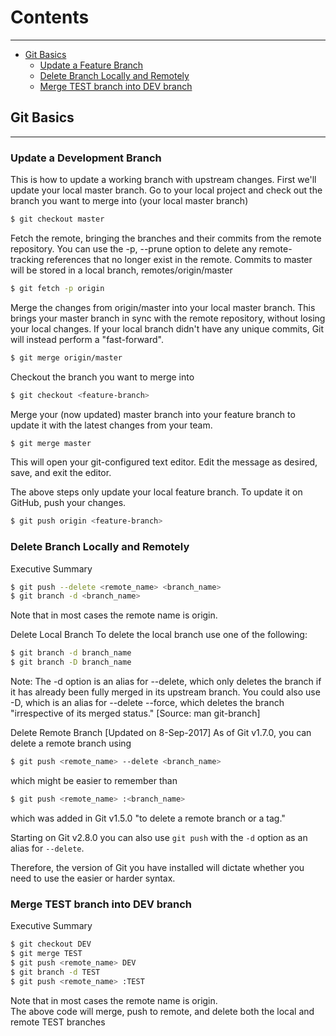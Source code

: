 # Contents  
---

  * [Git Basics](#git-basics)  
       * [Update a Feature Branch](#update-a-feature-branch)  
       * [Delete Branch Locally and Remotely](#delete-branch-locally-and-remotely)
       * [Merge TEST branch into DEV branch](#merge-test-branch-into-dev-branch)

## Git Basics  
---
### Update a Development Branch

This is how to update a working branch with upstream changes.
First we'll update your local master branch. Go to your local project and check out the branch you want to merge into (your local master branch)
```bash
$ git checkout master
```

Fetch the remote, bringing the branches and their commits from the remote repository.
You can use the -p, --prune option to delete any remote-tracking references that no longer exist in the remote. Commits to master will be stored in a local branch, remotes/origin/master
```bash
$ git fetch -p origin
```

Merge the changes from origin/master into your local master branch. This brings your master branch in sync with the remote repository, without losing your local changes. If your local branch didn't have any unique commits, Git will instead perform a "fast-forward".
```bash
$ git merge origin/master
```

Checkout the branch you want to merge into
```bash
$ git checkout <feature-branch>
```

Merge your (now updated) master branch into your feature branch to update it with the latest changes from your team.
```bash
$ git merge master
```

This will open your git-configured text editor. Edit the message as desired, save, and exit the editor.

The above steps only update your local feature branch. To update it on GitHub, push your changes.
```bash
$ git push origin <feature-branch>
```

### Delete Branch Locally and Remotely

Executive Summary
```bash
$ git push --delete <remote_name> <branch_name>
$ git branch -d <branch_name>
```
Note that in most cases the remote name is origin.

Delete Local Branch
To delete the local branch use one of the following:
```bash
$ git branch -d branch_name
$ git branch -D branch_name
```
Note: The -d option is an alias for --delete, which only deletes the branch if it has already been fully merged in its upstream branch. You could also use -D, which is an alias for --delete --force, which deletes the branch "irrespective of its merged status." [Source: man git-branch]

Delete Remote Branch [Updated on 8-Sep-2017]
As of Git v1.7.0, you can delete a remote branch using
```bash
$ git push <remote_name> --delete <branch_name>
```
which might be easier to remember than
```bash
$ git push <remote_name> :<branch_name>
```
which was added in Git v1.5.0 "to delete a remote branch or a tag."

Starting on Git v2.8.0 you can also use `git push` with the `-d` option as an alias for `--delete`.

Therefore, the version of Git you have installed will dictate whether you need to use the easier or harder syntax.

### Merge TEST branch into DEV branch

Executive Summary
```bash
$ git checkout DEV
$ git merge TEST
$ git push <remote_name> DEV
$ git branch -d TEST
$ git push <remote_name> :TEST
```
Note that in most cases the remote name is origin.  
The above code will merge, push to remote, and delete both the local and remote TEST branches
